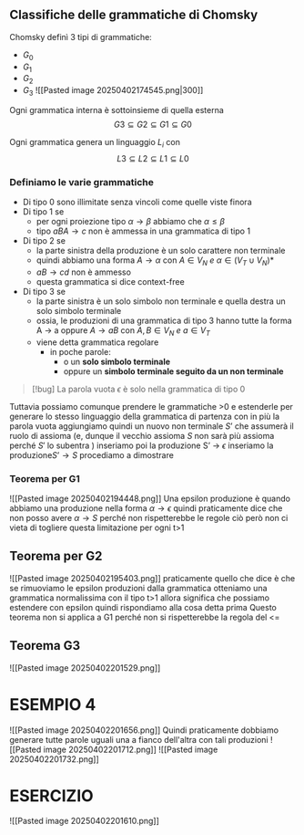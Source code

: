 ## Classifiche delle grammatiche di Chomsky
Chomsky definì 3 tipi di grammatiche:
- $G_0$
- $G_1$
- $G_2$
- $G_3$
![[Pasted image 20250402174545.png|300]]

Ogni grammatica interna è sottoinsieme di quella esterna
$$G3 ⊆ G2 ⊆ G1⊆ G0$$

Ogni grammatica genera un linguaggio $L_{i}$ 
con $$L3 ⊆ L2 ⊆ L1⊆ L0$$
### Definiamo le varie grammatiche
- Di tipo 0 sono illimitate senza vincoli come quelle viste finora
- Di tipo 1 se 
	- per ogni proiezione tipo $\alpha \rightarrow \beta$ abbiamo che $\alpha \leq \beta$ 
	- tipo $aBA → c$ non è ammessa in una grammatica di tipo 1
- Di tipo 2 se
	- la parte sinistra della produzione è un solo carattere non terminale
	- quindi abbiamo una forma $A \rightarrow \alpha$ con $A \in V_N \ e \ \alpha \in (V_T \cup V_N)*$
	- $aB → cd$ non è ammesso
	- questa grammatica si dice context-free
- Di tipo 3 se
	- la parte sinistra è un solo simbolo non terminale e quella destra un solo simbolo terminale
	- ossia, le produzioni di una grammatica di tipo 3 hanno tutte la forma A → a oppure $A \rightarrow aB$ con $A,B \in V_N \ e \  a\in V_T$  
	- viene detta grammatica regolare
		- in poche parole:
			- o un **solo simbolo terminale**
			- oppure un **simbolo terminale seguito da un non terminale**
>[!bug] La parola vuota $\epsilon$ è solo nella grammatica di tipo 0


Tuttavia possiamo comunque prendere le grammatiche >0 e estenderle per generare lo stesso linguaggio della grammatica di partenza con in più la parola vuota
aggiungiamo quindi un nuovo non terminale $S’$ che assumerà il ruolo di assioma (e, dunque il vecchio assioma $S$ non sarà più assioma perché $S'$ lo subentra ) 
inseriamo poi la produzione S’ → $\epsilon$ inseriamo la produzione$S’ \rightarrow S$
procediamo a dimostrare 
### Teorema per G1
![[Pasted image 20250402194448.png]]
Una epsilon produzione è quando abbiamo una produzione nella forma $\alpha \rightarrow \epsilon$ 
quindi praticamente dice che non posso avere $\alpha \rightarrow S$ perché non rispetterebbe le regole
ciò però non ci vieta di togliere questa limitazione per ogni t>1
## Teorema per G2
![[Pasted image 20250402195403.png]]
praticamente quello che dice è che se rimuoviamo le epsilon produzioni dalla grammatica otteniamo una grammatica normalissima con il tipo t>1 allora significa che possiamo estendere con epsilon quindi rispondiamo alla cosa detta prima
Questo teorema non si applica a G1 perché non si rispetterebbe la regola del <=

## Teorema G3
![[Pasted image 20250402201529.png]]


# ESEMPIO 4

![[Pasted image 20250402201656.png]]
Quindi praticamente dobbiamo generare tutte parole uguali una a fianco dell'altra
con tali produzioni
![[Pasted image 20250402201712.png]]
![[Pasted image 20250402201732.png]]

# ESERCIZIO
![[Pasted image 20250402201610.png]]